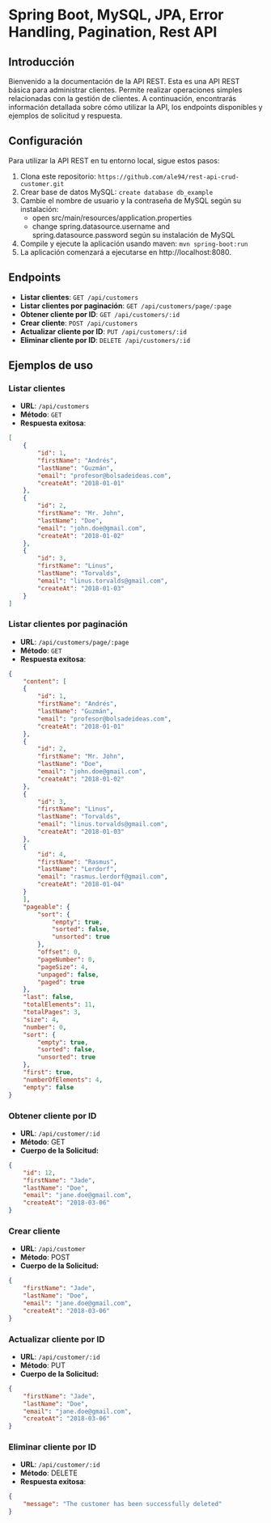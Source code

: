 # Spring Boot, MySQL, JPA, Error Handling, Pagination, Rest API

## Introducción
Bienvenido a la documentación de la API REST. Esta es una API REST básica para administrar clientes. Permite realizar operaciones simples relacionadas con la gestión de clientes. A continuación, encontrarás información detallada sobre cómo utilizar la API, los endpoints disponibles y ejemplos de solicitud y respuesta.

## Configuración
Para utilizar la API REST en tu entorno local, sigue estos pasos:

1. Clona este repositorio: `https://github.com/ale94/rest-api-crud-customer.git`
2. Crear base de datos MySQL: `create database db_example`
3. Cambie el nombre de usuario y la contraseña de MySQL según su instalación:
    - open src/main/resources/application.properties
    - change spring.datasource.username and spring.datasource.password según su instalación de MySQL
4. Compile y ejecute la aplicación usando maven: `mvn spring-boot:run`
5. La aplicación comenzará a ejecutarse en http://localhost:8080.

## Endpoints
- **Listar clientes**: `GET /api/customers`
- **Listar clientes por paginación**: `GET /api/customers/page/:page`
- **Obtener cliente por ID**: `GET /api/customers/:id`
- **Crear cliente**: `POST /api/customers`
- **Actualizar cliente por ID**: `PUT /api/customers/:id`
- **Eliminar cliente por ID**: `DELETE /api/customers/:id`
    
## Ejemplos de uso
### Listar clientes

- **URL**: `/api/customers`
- **Método**: `GET`
- **Respuesta exitosa**:

```json
[
    {
        "id": 1,
        "firstName": "Andrés",
        "lastName": "Guzmán",
        "email": "profesor@bolsadeideas.com",
        "createAt": "2018-01-01"
    },
    {
        "id": 2,
        "firstName": "Mr. John",
        "lastName": "Doe",
        "email": "john.doe@gmail.com",
        "createAt": "2018-01-02"
    },
    {
        "id": 3,
        "firstName": "Linus",
        "lastName": "Torvalds",
        "email": "linus.torvalds@gmail.com",
        "createAt": "2018-01-03"
    }
]
```

### Listar clientes por paginación

- **URL**: `/api/customers/page/:page`
- **Método**: `GET`
- **Respuesta exitosa**:

```json
{
    "content": [
    {
        "id": 1,
        "firstName": "Andrés",
        "lastName": "Guzmán",
        "email": "profesor@bolsadeideas.com",
        "createAt": "2018-01-01"
    },
    {
        "id": 2,
        "firstName": "Mr. John",
        "lastName": "Doe",
        "email": "john.doe@gmail.com",
        "createAt": "2018-01-02"
    },
    {
        "id": 3,
        "firstName": "Linus",
        "lastName": "Torvalds",
        "email": "linus.torvalds@gmail.com",
        "createAt": "2018-01-03"
    },
    {
        "id": 4,
        "firstName": "Rasmus",
        "lastName": "Lerdorf",
        "email": "rasmus.lerdorf@gmail.com",
        "createAt": "2018-01-04"
    }
    ],
    "pageable": {
        "sort": {
            "empty": true,
            "sorted": false,
            "unsorted": true
        },
        "offset": 0,
        "pageNumber": 0,
        "pageSize": 4,
        "unpaged": false,
        "paged": true
    },
    "last": false,
    "totalElements": 11,
    "totalPages": 3,
    "size": 4,
    "number": 0,
    "sort": {
        "empty": true,
        "sorted": false,
        "unsorted": true
    },
    "first": true,
    "numberOfElements": 4,
    "empty": false
}
```

### Obtener cliente por ID

- **URL**: `/api/customer/:id`
- **Método**: GET
- **Cuerpo de la Solicitud:**

```json
{
    "id": 12,
    "firstName": "Jade",
    "lastName": "Doe",
    "email": "jane.doe@gmail.com",
    "createAt": "2018-03-06"
}
```

### Crear cliente

- **URL**: `/api/customer`
- **Método**: POST
- **Cuerpo de la Solicitud:**

```json
{
    "firstName": "Jade",
    "lastName": "Doe",
    "email": "jane.doe@gmail.com",
    "createAt": "2018-03-06"
}
```

### Actualizar cliente por ID

- **URL**: `/api/customer/:id`
- **Método**: PUT
- **Cuerpo de la Solicitud:**

```json
{
    "firstName": "Jade",
    "lastName": "Doe",
    "email": "jane.doe@gmail.com",
    "createAt": "2018-03-06"
}
```

### Eliminar cliente por ID

- **URL**: `/api/customer/:id`
- **Método**: DELETE
- **Respuesta exitosa**:

```json
{
    "message": "The customer has been successfully deleted"
}
```

